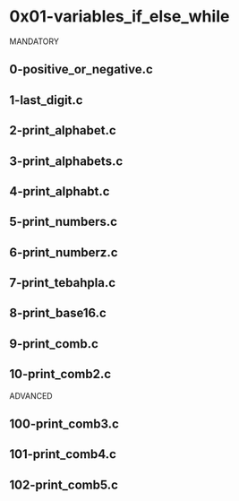 # 0x01-variables_if_else_while
MANDATORY

## 0-positive_or_negative.c
## 1-last_digit.c
## 2-print_alphabet.c
## 3-print_alphabets.c
## 4-print_alphabt.c
## 5-print_numbers.c
## 6-print_numberz.c
## 7-print_tebahpla.c
## 8-print_base16.c
## 9-print_comb.c
## 10-print_comb2.c
ADVANCED
## 100-print_comb3.c
## 101-print_comb4.c
## 102-print_comb5.c
